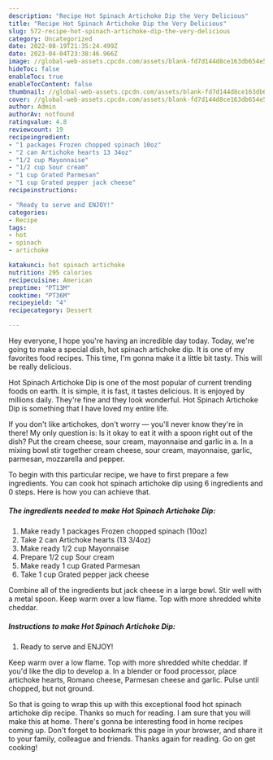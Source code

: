 ```yaml
---
description: "Recipe Hot Spinach Artichoke Dip the Very Delicious"
title: "Recipe Hot Spinach Artichoke Dip the Very Delicious"
slug: 572-recipe-hot-spinach-artichoke-dip-the-very-delicious
category: Uncategorized
date: 2022-08-19T21:35:24.499Z
date: 2023-04-04T23:38:46.966Z
image: //global-web-assets.cpcdn.com/assets/blank-fd7d144d8ce163db654e5a02c40b08a2775adb7897d16e4062681dc7e1b2800f.png
hideToc: false
enableToc: true
enableTocContent: false
thumbnail: //global-web-assets.cpcdn.com/assets/blank-fd7d144d8ce163db654e5a02c40b08a2775adb7897d16e4062681dc7e1b2800f.png
cover: //global-web-assets.cpcdn.com/assets/blank-fd7d144d8ce163db654e5a02c40b08a2775adb7897d16e4062681dc7e1b2800f.png
author: Admin
authorAv: notfound
ratingvalue: 4.8
reviewcount: 19
recipeingredient:
- "1 packages Frozen chopped spinach 10oz"
- "2 can Artichoke hearts 13 34oz"
- "1/2 cup Mayonnaise"
- "1/2 cup Sour cream"
- "1 cup Grated Parmesan"
- "1 cup Grated pepper jack cheese"
recipeinstructions:

- "Ready to serve and ENJOY!"
categories:
- Recipe
tags:
- hot
- spinach
- artichoke

katakunci: hot spinach artichoke 
nutrition: 295 calories
recipecuisine: American
preptime: "PT13M"
cooktime: "PT36M"
recipeyield: "4"
recipecategory: Dessert

---
```



Hey everyone, I hope you're having an incredible day today. Today, we're going to make a special dish, hot spinach artichoke dip. It is one of my favorites food recipes. This time, I'm gonna make it a little bit tasty. This will be really delicious.

Hot Spinach Artichoke Dip is one of the most popular of current trending foods on earth. It is simple, it is fast, it tastes delicious. It is enjoyed by millions daily. They're fine and they look wonderful. Hot Spinach Artichoke Dip is something that I have loved my entire life.

If you don&#39;t like artichokes, don&#39;t worry — you&#39;ll never know they&#39;re in there! My only question is: Is it okay to eat it with a spoon right out of the dish? Put the cream cheese, sour cream, mayonnaise and garlic in a. In a mixing bowl stir together cream cheese, sour cream, mayonnaise, garlic, parmesan, mozzarella and pepper.


To begin with this particular recipe, we have to first prepare a few ingredients. You can cook hot spinach artichoke dip using 6 ingredients and 0 steps. Here is how you can achieve that.

<!--inarticleads1-->

##### The ingredients needed to make Hot Spinach Artichoke Dip:

1. Make ready 1 packages Frozen chopped spinach (10oz)
1. Take 2 can Artichoke hearts (13 3/4oz)
1. Make ready 1/2 cup Mayonnaise
1. Prepare 1/2 cup Sour cream
1. Make ready 1 cup Grated Parmesan
1. Take 1 cup Grated pepper jack cheese


Combine all of the ingredients but jack cheese in a large bowl. Stir well with a metal spoon. Keep warm over a low flame. Top with more shredded white cheddar. 

<!--inarticleads2-->

##### Instructions to make Hot Spinach Artichoke Dip:


1. Ready to serve and ENJOY!

Keep warm over a low flame. Top with more shredded white cheddar. If you&#39;d like the dip to develop a. In a blender or food processor, place artichoke hearts, Romano cheese, Parmesan cheese and garlic. Pulse until chopped, but not ground. 

So that is going to wrap this up with this exceptional food hot spinach artichoke dip recipe. Thanks so much for reading. I am sure that you will make this at home. There's gonna be interesting food in home recipes coming up. Don't forget to bookmark this page in your browser, and share it to your family, colleague and friends. Thanks again for reading. Go on get cooking!
